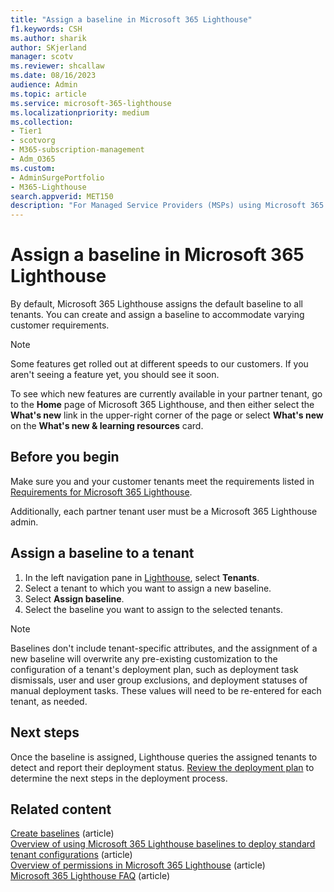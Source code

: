 ```yaml
---
title: "Assign a baseline in Microsoft 365 Lighthouse"
f1.keywords: CSH
ms.author: sharik
author: SKjerland
manager: scotv
ms.reviewer: shcallaw
ms.date: 08/16/2023
audience: Admin
ms.topic: article
ms.service: microsoft-365-lighthouse
ms.localizationpriority: medium
ms.collection:
- Tier1
- scotvorg
- M365-subscription-management
- Adm_O365
ms.custom:
- AdminSurgePortfolio
- M365-Lighthouse                         
search.appverid: MET150
description: "For Managed Service Providers (MSPs) using Microsoft 365 Lighthouse, learn how to assign a baseline to a tenant."
---
```


# Assign a baseline in Microsoft 365 Lighthouse

By default, Microsoft 365 Lighthouse assigns the default baseline to all tenants. You can create and assign a baseline to accommodate varying customer requirements.

> [!NOTE]
> Some features get rolled out at different speeds to our customers. If you aren't seeing a feature yet, you should see it soon.
>
> To see which new features are currently available in your partner tenant, go to the **Home** page of Microsoft 365 Lighthouse, and then either select the **What's new** link in the upper-right corner of the page or select **What's new** on the **What's new & learning resources** card.

## Before you begin

Make sure you and your customer tenants meet the requirements listed in [Requirements for Microsoft 365 Lighthouse](m365-lighthouse-requirements.md).

Additionally, each partner tenant user must be a Microsoft 365 Lighthouse admin.

## Assign a baseline to a tenant

1. In the left navigation pane in [Lighthouse](https://lighthouse.microsoft.com), select **Tenants**.
2. Select a tenant to which you want to assign a new baseline.
3. Select **Assign baseline**.
4. Select the baseline you want to assign to the selected tenants.

> [!NOTE]
> Baselines don't include tenant-specific attributes, and the assignment of a new baseline will overwrite any pre-existing customization to the configuration of a tenant's deployment plan, such as deployment task dismissals, user and user group exclusions, and deployment statuses of manual deployment tasks. These values will need to be re-entered for each tenant, as needed.

## Next steps

Once the baseline is assigned, Lighthouse queries the assigned tenants to detect and report their deployment status. [Review the deployment plan](m365-lighthouse-review-deployment-plan.md) to determine the next steps in the deployment process.

## Related content

[Create baselines](m365-lighthouse-create-a-baseline.md) (article)\
[Overview of using Microsoft 365 Lighthouse baselines to deploy standard tenant configurations](m365-lighthouse-deploy-standard-tenant-configurations-overview.md) (article)\
[Overview of permissions in Microsoft 365 Lighthouse](m365-lighthouse-overview-of-permissions.md) (article)\
[Microsoft 365 Lighthouse FAQ](m365-lighthouse-faq.yml) (article)
